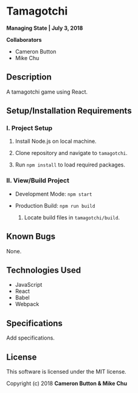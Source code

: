 # Tamagotchi

**Managing State | July 3, 2018**

**Collaborators**

- Cameron Button
- Mike Chu

## Description

A tamagotchi game using React.

## Setup/Installation Requirements

### I. Project Setup

1. Install Node.js on local machine.

2. Clone repository and navigate to `tamagotchi`.

3. Run `npm install` to load required packages.

### II. View/Build Project

- Development Mode: `npm start`

- Production Build: `npm run build`

  1. Locate build files in `tamagotchi/build`.

## Known Bugs

None.

## Technologies Used

- JavaScript
- React
- Babel
- Webpack

## Specifications

Add specifications.

## License

This software is licensed under the MIT license.

Copyright (c) 2018 **Cameron Button & Mike Chu**
